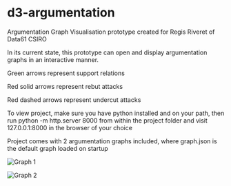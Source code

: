# d3-argumentation
Argumentation Graph Visualisation prototype created for Regis Riveret of Data61 CSIRO


In its current state, this prototype can open and display argumentation graphs in
an interactive manner.


Green arrows represent support relations

Red solid arrows represent rebut attacks

Red dashed arrows represent undercut attacks


To view project, make sure you have python installed and on your path, then 
run python -m http.server 8000 from within the project folder and visit 127.0.0.1:8000 in the browser of your choice


Project comes with 2 argumentation graphs included, where graph.json is the default 
graph loaded on startup


![Graph 1](scr-1.jpg)


![Graph 2](scr-2.jpg)

